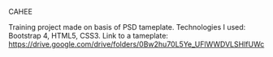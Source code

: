 CAHEE

Training project made on basis of PSD tameplate. Technologies I used: Bootstrap 4, HTML5, CSS3.
Link to a tameplate: https://drive.google.com/drive/folders/0Bw2hu70L5Ye_UFlWWDVLSHlfUWc

